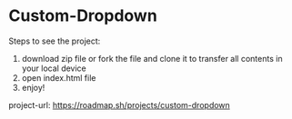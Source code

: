 # Custom-Dropdown
Steps to see the project: 
1. download zip file or fork the file and clone it to transfer all contents in your local device
2. open index.html file
3. enjoy!

project-url: https://roadmap.sh/projects/custom-dropdown

